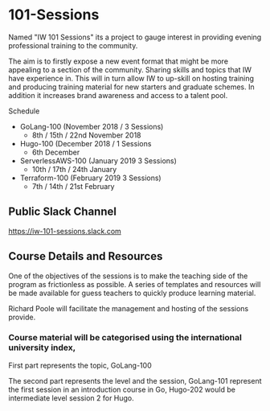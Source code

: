 # 101-Sessions

Named "IW 101 Sessions" its a project to gauge interest in providing evening professional training to the community.

The aim is to firstly expose a new event format that might be more appealing to a section of the community. Sharing skills and topics that IW have experience in. This will in turn allow IW to up-skill on hosting training and producing training material for new starters and graduate schemes. In addition it increases brand awareness and access to a talent pool.

Schedule

* GoLang-100 (November 2018 / 3 Sessions)
  * 8th / 15th / 22nd November 2018
* Hugo-100 (December 2018 / 1 Sessions
  * 6th December
* ServerlessAWS-100 (January 2019 3 Sessions)
  * 10th / 17th / 24th January
* Terraform-100 (February 2019 3 Sessions)
  * 7th / 14th / 21st February

## Public Slack Channel

https://iw-101-sessions.slack.com

## Course Details and Resources

One of the objectives of the sessions is to make the teaching side of the program as frictionless as possible. A series of templates and resources will be made available for guess teachers to quickly produce learning material.

Richard Poole will facilitate the management and hosting of the sessions provide.

### Course material will be categorised using the international university index,

First part represents the topic, GoLang-100

The second part represents the level and the session, GoLang-101 represent the first session in an introduction course in Go, Hugo-202 would be intermediate level session 2 for Hugo.
